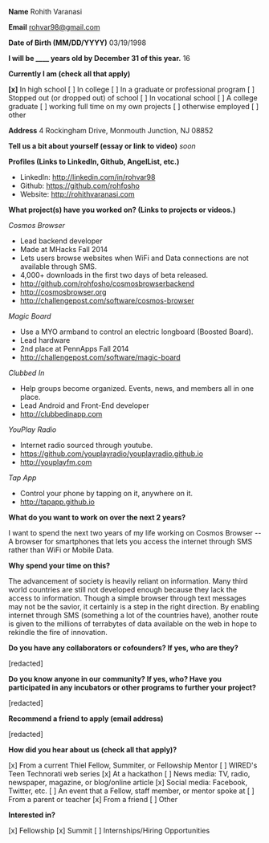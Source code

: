 **Name**
Rohith Varanasi
  
**Email**
rohvar98@gmail.com

**Date of Birth (MM/DD/YYYY)**
03/19/1998

**I will be ____ years old by December 31 of this year.**
16

**Currently I am (check all that apply)**

**[x]** In high school
[ ] In college
[ ] In a graduate or professional program
[ ] Stopped out (or dropped out) of school
[ ] In vocational school
[ ] A college graduate
[ ] working full time on my own projects
[ ] otherwise employed
[ ] other

**Address**
4 Rockingham Drive, Monmouth Junction, NJ 08852

**Tell us a bit about yourself (essay or link to video)**
_soon_

**Profiles (Links to LinkedIn, Github, AngelList, etc.)**
- LinkedIn:    http://linkedin.com/in/rohvar98
- Github:       https://github.com/rohfosho
- Website:     http://rohithvaranasi.com

**What project(s) have you worked on? (Links to projects or videos.)**

_Cosmos Browser_
- Lead backend developer
- Made at MHacks Fall 2014
- Lets users browse websites when WiFi and Data connections are not available through SMS.
- 4,000+ downloads in the first two days of beta released. 
- http://github.com/rohfosho/cosmosbrowserbackend 
- http://cosmosbrowser.org 
- http://challengepost.com/software/cosmos-browser

_Magic Board_
- Use a MYO armband to control an electric longboard (Boosted Board).
- Lead hardware
- 2nd place at PennApps Fall 2014
- http://challengepost.com/software/magic-board

_Clubbed In_
- Help groups become organized. Events, news, and members all in one place.
- Lead Android and Front-End developer
- http://clubbedinapp.com

_YouPlay Radio_
- Internet radio sourced through youtube.
- https://github.com/youplayradio/youplayradio.github.io
- http://youplayfm.com

_Tap App_
- Control your phone by tapping on it, anywhere on it.
- http://tapapp.github.io

**What do you want to work on over the next 2 years?**

I want to spend the next two years of my life working on Cosmos Browser -- A browser for smartphones that lets you access the internet through SMS rather than WiFi or Mobile Data.

**Why spend your time on this?**

The advancement of society is heavily reliant on information. Many third world countries are still not developed enough because they lack the access to information. Though a simple browser through text messages may not be the savior, it certainly is a step in the right direction. By enabling internet through SMS (something a lot of the countries have), another route is given to the millions of terrabytes of data available on the web in hope to rekindle the fire of innovation. 

**Do you have any collaborators or cofounders? If yes, who are they?**

[redacted]

**Do you know anyone in our community? If yes, who? Have you participated in any incubators or other programs to further your project?**

[redacted]


**Recommend a friend to apply (email address)**

[redacted]


**How did you hear about us (check all that apply)?**

[x] From a current Thiel Fellow, Summiter, or Fellowship Mentor
[ ] WIRED's Teen Technorati web series
[x] At a hackathon
[ ] News media: TV, radio, newspaper, magazine, or blog/online article
[x] Social media: Facebook, Twitter, etc.
[ ] An event that a Fellow, staff member, or mentor spoke at
[ ] From a parent or teacher
[x] From a friend
[ ] Other

**Interested in?**

[x] Fellowship
[x] Summit
[ ] Internships/Hiring Opportunities
